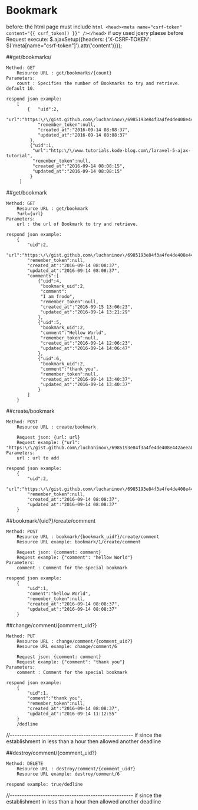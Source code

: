 # Bookmark 

before: the html page must include ```html <head><meta name="csrf-token" content="{{ csrf_token() }}" /></head>```
if uoy used jqery plaese before Request execute: $.ajaxSetup({headers: {'X-CSRF-TOKEN': $('meta[name="csrf-token"]').attr('content')}});


##get/bookmarks/

	Method: GET
		Resource URL : get/bookmarks/{count}
	Parameters:
		count : Specifies the number of Bookmarks to try and retrieve. default 10.

	respond json example:
		[
			{	"uid":2,
				"url":"https:\/\/gist.github.com\/luchaninov\/6985193e84f3a4fe4de408e442aeea8b",
				"remember_token":null,
				"created_at":"2016-09-14 08:08:37",
				"updated_at":"2016-09-14 08:08:37"
			 },
			 {"uid":1,
			  "url":"http:\/\/www.tutorials.kode-blog.com\/laravel-5-ajax-tutorial",
			  "remember_token":null,
			  "created_at":"2016-09-14 08:08:15",
			  "updated_at":"2016-09-14 08:08:15"
			 }
		 ]

##get/bookmark

	Method: GET
		Resource URL : get/bookmark
		?url={url}
	Parameters:
		url : the url of Bookmark to try and retrieve.

	respond json example:
		{
			"uid":2,
			"url":"https:\/\/gist.github.com\/luchaninov\/6985193e84f3a4fe4de408e442aeea8b",
			"remember_token":null,
			"created_at":"2016-09-14 08:08:37",
			"updated_at":"2016-09-14 08:08:37",
			"comments":[
				{"uid":4,
				 "bookmark_uid":2,
				 "comment":
				 "I am frodo",
				 "remember_token":null,
				 "created_at":"2016-09-15 13:06:23",
				 "updated_at":"2016-09-14 13:21:29"
				},
				{"uid":5,
				 "bookmark_uid":2,
				 "comment":"Hellow World",
				 "remember_token":null,
				 "created_at":"2016-09-14 12:06:23",
				 "updated_at":"2016-09-14 14:06:47"
				},
				{"uid":6,
				 "bookmark_uid":2,
				 "comment":"thank you",
				 "remember_token":null,
				 "created_at":"2016-09-14 13:40:37",
				 "updated_at":"2016-09-14 13:40:37"
				}
			]
		}


##create/bookmark

	Method: POST
		Resource URL : create/bookmark
		
		Request json: {url: url}
		Request example: {"url": "https:\/\/gist.github.com\/luchaninov\/6985193e84f3a4fe4de408e442aeea8b"} 
	Parameters:
		url : url to add

	respond json example:
		{
			"uid":2,
			"url":"https:\/\/gist.github.com\/luchaninov\/6985193e84f3a4fe4de408e442aeea8b",
			"remember_token":null,
			"created_at":"2016-09-14 08:08:37",
			"updated_at":"2016-09-14 08:08:37"
		}

##bookmark/{uid?}/create/comment

	Method: POST
		Resource URL : bookmark/{bookmark_uid?}/create/comment
		Resource URL example: bookmark/1/create/comment
		
		Request json: {comment: comment}
		Request example: {"comment": "hellow World"} 
	Parameters:
		comment : Comment for the special bookmark

	respond json example:
		{
			"uid":1,
			"coment":"hellow World",
			"remember_token":null,
			"created_at":"2016-09-14 08:08:37",
			"updated_at":"2016-09-14 08:08:37"
		}

##change/comment/{comment_uid?}

	Method: PUT
		Resource URL : change/comment/{comment_uid?}
		Resource URL example: change/comment/6
		
		Request json: {comment: comment}
		Request example: {"comment": "thank you"} 
	Parameters:
		comment : Comment for the special bookmark

	respond json example:
		{
			"uid":1,
			"coment":"thank you",
			"remember_token":null,
			"created_at":"2016-09-14 08:08:37",
			"updated_at":"2016-09-14 11:12:55"
		}
		/dedline

//----------------------------------------------------
if since the establishment in less than a hour then allowed 
another deadline

##destroy/comment/{comment_uid?}

	Method: DELETE
		Resource URL : destroy/comment/{comment_uid?}
		Resource URL example: destroy/comment/6
		
	respond example: true/dedline
		
//----------------------------------------------------
if since the establishment in less than a hour then allowed 
another deadline


